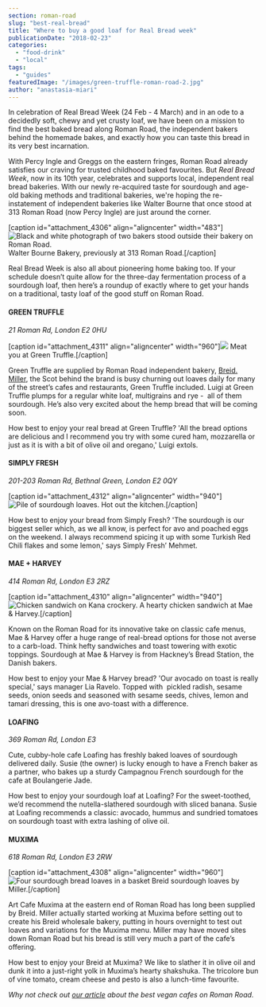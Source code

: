 ```yaml
---
section: roman-road
slug: "best-real-bread"
title: "Where to buy a good loaf for Real Bread week"
publicationDate: "2018-02-23"
categories: 
  - "food-drink"
  - "local"
tags: 
  - "guides"
featuredImage: "/images/green-truffle-roman-road-2.jpg"
author: "anastasia-miari"
---
```


In celebration of Real Bread Week (24 Feb - 4 March) and in an ode to a decidedly soft, chewy and yet crusty loaf, we have been on a mission to find the best baked bread along Roman Road, the independent bakers behind the homemade bakes, and exactly how you can taste this bread in its very best incarnation.

With Percy Ingle and Greggs on the eastern fringes, Roman Road already satisfies our craving for trusted childhood baked favourites. But _Real Bread Week_, now in its 10th year, celebrates and supports local, independent real bread bakeries. With our newly re-acquired taste for sourdough and age-old baking methods and traditional bakeries, we're hoping the re-instatement of independent bakeries like Walter Bourne that once stood at 313 Roman Road (now Percy Ingle) are just around the corner. 

\[caption id="attachment\_4306" align="aligncenter" width="483"\]![Black and white photograph of two bakers stood outside their bakery on Roman Road.](/images/Screen-Shot-2018-02-22-at-10.59.42.png) Walter Bourne Bakery, previously at 313 Roman Road.\[/caption\]

Real Bread Week is also all about pioneering home baking too. If your schedule doesn’t quite allow for the three-day fermentation process of a sourdough loaf, then here’s a roundup of exactly where to get your hands on a traditional, tasty loaf of the good stuff on Roman Road.

#### GREEN TRUFFLE

_21 Roman Rd, London E2 0HU_

\[caption id="attachment\_4311" align="aligncenter" width="960"\]![](/images/real-bread-week-green-truffle.jpg) Meat you at Green Truffle.\[/caption\]

Green Truffle are supplied by Roman Road independent bakery, [Breid. Miller](https://romanroadlondon.com/breid-bakery-miller-interview/), the Scot behind the brand is busy churning out loaves daily for many of the street’s cafes and restaurants, Green Truffle included. Luigi at Green Truffle plumps for a regular white loaf, multigrains and rye -  all of them sourdough. He’s also very excited about the hemp bread that will be coming soon.

How best to enjoy your real bread at Green Truffle? 'All the bread options are delicious and I recommend you try with some cured ham, mozzarella or just as it is with a bit of olive oil and oregano,' Luigi extols.

#### SIMPLY FRESH

_201-203 Roman Rd, Bethnal Green, London E2 0QY_

\[caption id="attachment\_4312" align="aligncenter" width="940"\]![Pile of sourdough loaves.](/images/Simply-Fresh-Bethnal-Green-RBW-1024x466.jpg) Hot out the kitchen.\[/caption\]

How best to enjoy your bread from Simply Fresh? 'The sourdough is our biggest seller which, as we all know, is perfect for avo and poached eggs on the weekend. I always recommend spicing it up with some Turkish Red Chili flakes and some lemon,' says Simply Fresh’ Mehmet.

#### MAE + HARVEY

_414 Roman Rd, London E3 2RZ_

\[caption id="attachment\_4310" align="aligncenter" width="940"\]![Chicken sandwich on Kana crockery.](/images/Mae-and-Harvey-bread-987x1024.jpg) A hearty chicken sandwich at Mae & Harvey.\[/caption\]

Known on the Roman Road for its innovative take on classic cafe menus, Mae & Harvey offer a huge range of real-bread options for those not averse to a carb-load. Think hefty sandwiches and toast towering with exotic toppings. Sourdough at Mae & Harvey is from Hackney’s Bread Station, the Danish bakers.

How best to enjoy your Mae & Harvey bread? 'Our avocado on toast is really special,' says manager Lia Ravelo. Topped with  pickled radish, sesame seeds, onion seeds and seasoned with sesame seeds, chives, lemon and tamari dressing, this is one avo-toast with a difference.

#### LOAFING

_369 Roman Rd, London E3_

Cute, cubby-hole cafe Loafing has freshly baked loaves of sourdough delivered daily. Susie (the owner) is lucky enough to have a French baker as a partner, who bakes up a sturdy Campagnou French sourdough for the cafe at Boulangerie Jade.

How best to enjoy your sourdough loaf at Loafing? For the sweet-toothed, we’d recommend the nutella-slathered sourdough with sliced banana. Susie at Loafing recommends a classic: avocado, hummus and sundried tomatoes on sourdough toast with extra lashing of olive oil.

#### MUXIMA

_618 Roman Rd, London E3 2RW_

\[caption id="attachment\_4308" align="aligncenter" width="960"\]![Four sourdough bread loaves in a basket](/images/green-truffle-roman-road-2.jpg) Breid sourdough loaves by Miller.\[/caption\]

Art Cafe Muxima at the eastern end of Roman Road has long been supplied by Breid. Miller actually started working at Muxima before setting out to create his Breid wholesale bakery, putting in hours overnight to test out loaves and variations for the Muxima menu. Miller may have moved sites down Roman Road but his bread is still very much a part of the cafe’s offering.

How best to enjoy your Breid at Muxima? We like to slather it in olive oil and dunk it into a just-right yolk in Muxima’s hearty shakshuka. The tricolore bun of vine tomato, cream cheese and pesto is also a lunch-time favourite.

_Why not check out [our article](https://romanroadlondon.com/best-local-vegan-vegetarian-cafes-shops/) about the best vegan cafes on Roman Road._


